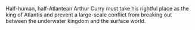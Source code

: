 Half-human, half-Atlantean Arthur Curry must take his rightful place as the king of Atlantis and prevent a large-scale conflict from breaking out between the underwater kingdom and the surface world.
